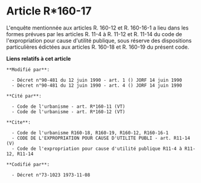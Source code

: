 # Article R*160-17

L'enquête mentionnée aux articles R. 160-12 et R. 160-16-1 a lieu dans les formes prévues par les articles R. 11-4 à R. 11-12
et R. 11-14 du code de l'expropriation pour cause d'utilité publique, sous réserve des dispositions particulières édictées
aux articles R. 160-18 et R. 160-19 du présent code.

**Liens relatifs à cet article**

	**Modifié par**:

	  - Décret n°90-481 du 12 juin 1990 - art. 1 () JORF 14 juin 1990
	  - Décret n°90-481 du 12 juin 1990 - art. 4 () JORF 14 juin 1990

	**Cité par**:

	  - Code de l'urbanisme - art. R*160-11 (VT)
	  - Code de l'urbanisme - art. R*160-12 (VT)

	**Cite**:

	  - Code de l'urbanisme R160-18, R160-19, R160-12, R160-16-1
	  - CODE DE L'EXPROPRIATION POUR CAUSE D'UTILITE PUBLI - art. R11-14 (V)
	  - Code de l'expropriation pour cause d'utilité publique R11-4 à R11-12, R11-14

	**Codifié par**:

	  - Décret n°73-1023 1973-11-08
